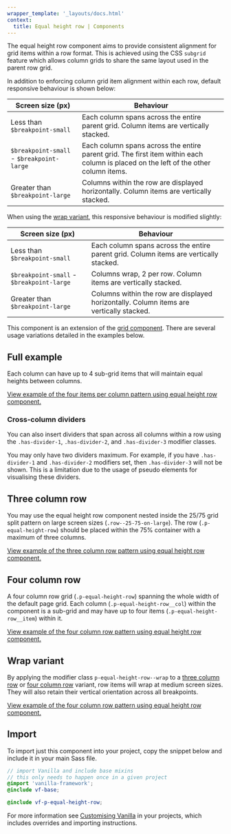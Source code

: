 ```yaml
---
wrapper_template: '_layouts/docs.html'
context:
  title: Equal height row | Components
---
```


The equal height row component aims to provide consistent alignment for grid
items within a row format. This is achieved using the CSS `subgrid` feature
which allows column grids to share the same layout used in the parent row grid.

In addition to enforcing column grid item alignment within each row, default
responsive behaviour is shown below:

| Screen size (px)                          | Behaviour                                                                                                                           |
| ----------------------------------------- | ----------------------------------------------------------------------------------------------------------------------------------- |
| Less than `$breakpoint-small`             | Each column spans across the entire parent grid. Column items are vertically stacked.                                               |
| `$breakpoint-small` - `$breakpoint-large` | Each column spans across the entire parent grid. The first item within each column is placed on the left of the other column items. |
| Greater than `$breakpoint-large`          | Columns within the row are displayed horizontally. Column items are vertically stacked.                                             |

When using the [wrap variant](#wrap-variant), this responsive behaviour is
modified slightly:

| Screen size (px)                          | Behaviour                                                                               |
| ----------------------------------------- | --------------------------------------------------------------------------------------- |
| Less than `$breakpoint-small`             | Each column spans across the entire parent grid. Column items are vertically stacked.   |
| `$breakpoint-small` - `$breakpoint-large` | Columns wrap, 2 per row. Column items are vertically stacked.                           |
| Greater than `$breakpoint-large`          | Columns within the row are displayed horizontally. Column items are vertically stacked. |

This component is an extension of the [grid component](/docs/patterns/grid).
There are several usage variations detailed in the examples below.

## Full example

Each column can have up to 4 sub-grid items that will maintain equal heights
between columns.

<div class="embedded-example">
  <a href="/docs/examples/patterns/equal-height-row/4-items-per-column/" class="js-example">
    View example of the four items per column pattern using equal height row component.
  </a>
</div>

### Cross-column dividers

You can also insert dividers that span across all columns within a row using the
`.has-divider-1`, `.has-divider-2`, and `.has-divider-3` modifier classes.

<div class="p-notification--caution">
  <div class="p-notification__content">
    <p class="p-notification__message">
      You may only have two dividers maximum. For example, if you have
      <code>.has-divider-1</code> and <code>.has-divider-2</code> modifiers set,
      then <code>.has-divider-3</code> will not be shown. This is a limitation
      due to the usage of pseudo elements for visualising these dividers.
    </p>
  </div>
</div>

## Three column row

You may use the equal height row component nested inside the 25/75 grid split
pattern on large screen sizes (`.row--25-75-on-large`). The row
(`.p-equal-height-row`) should be placed within the 75% container with a maximum
of three columns.

<div class="embedded-example">
  <a href="/docs/examples/patterns/equal-height-row/3-column-row/" class="js-example">
    View example of the three column row pattern using equal height row component.
  </a>
</div>

## Four column row

A four column row grid (`.p-equal-height-row`) spanning the whole width of the
default page grid. Each column (`.p-equal-height-row__col`) within the component
is a sub-grid and may have up to four items (`.p-equal-height-row__item`) within
it.

<div class="embedded-example">
  <a href="/docs/examples/patterns/equal-height-row/default/" class="js-example">
    View example of the four column row pattern using equal height row component.
  </a>
</div>

## Wrap variant

By applying the modifier class `p-equal-height-row--wrap` to a
[three column row](#three-column-row) or [four column row](#four-column-row)
variant, row items will wrap at medium screen sizes. They will also retain
their vertical orientation across all breakpoints.

<div class="embedded-example">
  <a href="/docs/examples/patterns/equal-height-row/4-items-per-column-wrap/" class="js-example">
    View example of the four column row pattern using equal height row component.
  </a>
</div>

## Import

To import just this component into your project, copy the snippet below and
include it in your main Sass file.

```scss
// import Vanilla and include base mixins
// this only needs to happen once in a given project
@import 'vanilla-framework';
@include vf-base;

@include vf-p-equal-height-row;
```

For more information see [Customising Vanilla](/docs/customising-vanilla/) in
your projects, which includes overrides and importing instructions.
